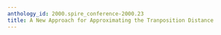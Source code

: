 ```yaml
---
anthology_id: 2000.spire_conference-2000.23
title: A New Approach for Approximating the Tranposition Distance
---
```


